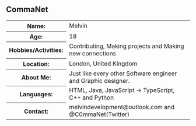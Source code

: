 ## CommaNet
<table style="width: 100%"> 

<tr> 
  <th>Name: </th>
  <td>Melvin</td>
</tr>

<tr> 
  <th>Age: </th>
  <td>18</td>
</tr>
<!-------------------------> 
<tr> 
  <th>Hobbies/Activities: </th>
  <td>Contributing, Making projects and Making new connections</td>
</tr>
<!-------------------------> 
<tr> 
  <th>Location: </th>
  <td>London, United Kingdom</td>
</tr>
<!-------------------------> 
<tr> 
  <th>About Me: </th>
  <td>Just like every other Software engineer and Graphic designer.</td>
</tr>
<!-------------------------> 
<tr> 
  <th>Languages: </th>
  <td>HTML, Java, JavaScript -> TypeScript, C++ and Python</td>
</tr>
<!-------------------------> 
<tr> 
  <th>Contact: </th>
  <td>melvindevelopment@outlook.com and @C0mmaNet(Twitter)</td>
</tr>

</table>

